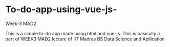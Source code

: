 # To-do-app-using-vue-js-
Week-3 MAD2

This is a simple to-do app made using html and vue-js.
This is basically a part of WEEK3 MAD2 lecture of IIT Madras BS Data Science and Apllication
